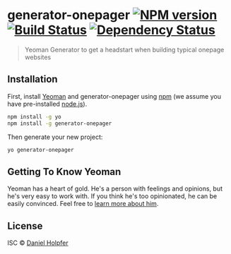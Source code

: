 # generator-onepager [![NPM version][npm-image]][npm-url] [![Build Status][travis-image]][travis-url] [![Dependency Status][daviddm-image]][daviddm-url]
> Yeoman Generator to get a headstart when building typical onepage websites

## Installation

First, install [Yeoman](http://yeoman.io) and generator-onepager using [npm](https://www.npmjs.com/) (we assume you have pre-installed [node.js](https://nodejs.org/)).

```bash
npm install -g yo
npm install -g generator-onepager
```

Then generate your new project:

```bash
yo generator-onepager
```

## Getting To Know Yeoman

Yeoman has a heart of gold. He&#39;s a person with feelings and opinions, but he&#39;s very easy to work with. If you think he&#39;s too opinionated, he can be easily convinced. Feel free to [learn more about him](http://yeoman.io/).

## License

ISC © [Daniel Holpfer]()


[npm-image]: https://badge.fury.io/js/generator-onepager.svg
[npm-url]: https://npmjs.org/package/generator-onepager
[travis-image]: https://travis-ci.org/D4ny0/generator-onepager.svg?branch=master
[travis-url]: https://travis-ci.org/D4ny0/generator-onepager
[daviddm-image]: https://david-dm.org/D4ny0/generator-onepager.svg?theme=shields.io
[daviddm-url]: https://david-dm.org/D4ny0/generator-onepager
